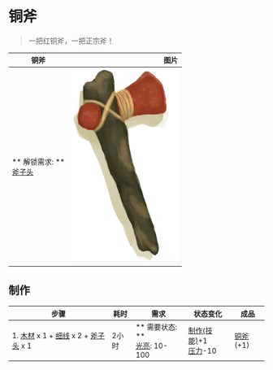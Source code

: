 # 铜斧  
> 一把红铜斧，一把正宗斧！  
  
  铜斧  |   图片   
 ----  |  ----:   
 ** 解锁需求: **<br>[斧子头](AxeHead.md)  |  ![](Sprite/CopperAxe.png)   
  
## 制作  
步骤  |  耗时  |  需求  |  状态变化  |  成品  
----  |  ----  |  ----  |  ----  |  ----  
1. [木材](Wood.md) x 1 + [细线](CordFiber.md) x 2 + [斧子头](AxeHead.md) x 1  |  2小时  |  ** 需要状态: **<br>[光亮](Light.md): 10-100  |  [制作(技能)](Skill_Crafting.md)+1<br>[压力](Stress.md)-10  |  [铜斧](AxeCopper.md)(+1)  
